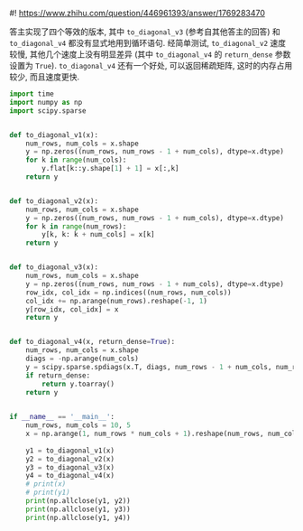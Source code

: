 #! https://www.zhihu.com/question/446961393/answer/1769283470

[comment]: <> (Answer URL: https://www.zhihu.com/question/446961393/answer/1769283470)
[comment]: <> "Question Title: matlab/python矩阵运算问题求教？"
[comment]: <> (Author Name: 采石工)

答主实现了四个等效的版本, 其中 `to_diagonal_v3` (参考自其他答主的回答) 和 `to_diagonal_v4` 都没有显式地用到循环语句. 经简单测试, `to_diagonal_v2` 速度较慢, 其他几个速度上没有明显差异 (其中 `to_diagonal_v4` 的 `return_dense` 参数设置为 `True`). `to_diagonal_v4` 还有一个好处, 可以返回稀疏矩阵, 这时的内存占用较少, 而且速度更快.

```python
import time
import numpy as np
import scipy.sparse


def to_diagonal_v1(x):
    num_rows, num_cols = x.shape
    y = np.zeros((num_rows, num_rows - 1 + num_cols), dtype=x.dtype)
    for k in range(num_cols):
        y.flat[k::y.shape[1] + 1] = x[:,k]
    return y


def to_diagonal_v2(x):
    num_rows, num_cols = x.shape
    y = np.zeros((num_rows, num_rows - 1 + num_cols), dtype=x.dtype)
    for k in range(num_rows):
        y[k, k: k + num_cols] = x[k]
    return y


def to_diagonal_v3(x):
    num_rows, num_cols = x.shape
    y = np.zeros((num_rows, num_rows - 1 + num_cols), dtype=x.dtype)
    row_idx, col_idx = np.indices((num_rows, num_cols))
    col_idx += np.arange(num_rows).reshape(-1, 1)
    y[row_idx, col_idx] = x
    return y


def to_diagonal_v4(x, return_dense=True):
    num_rows, num_cols = x.shape
    diags = -np.arange(num_cols)
    y = scipy.sparse.spdiags(x.T, diags, num_rows - 1 + num_cols, num_rows).T
    if return_dense:
        return y.toarray()
    return y
    

if __name__ == '__main__':
    num_rows, num_cols = 10, 5
    x = np.arange(1, num_rows * num_cols + 1).reshape(num_rows, num_cols)
    
    y1 = to_diagonal_v1(x)
    y2 = to_diagonal_v2(x)
    y3 = to_diagonal_v3(x)
    y4 = to_diagonal_v4(x)
    # print(x)
    # print(y1)
    print(np.allclose(y1, y2))
    print(np.allclose(y1, y3))
    print(np.allclose(y1, y4))
```

